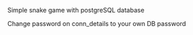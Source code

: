 Simple snake game with postgreSQL database

Change password on conn_details to your own DB password
